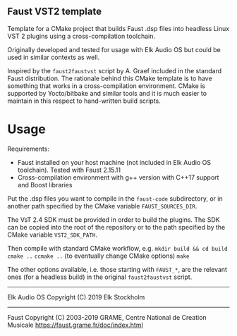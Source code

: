 ## Faust VST2 template

Template for a CMake project that builds Faust .dsp files into headless Linux VST 2 plugins using a cross-compilation toolchain.

Originally developed and tested for usage with Elk Audio OS but could be used in similar contexts as well.

Inspired by the `faust2faustvst` script by A. Graef included in the standard Faust distribution. The rationale behind this CMake template is to have something that works in a cross-compilation environment. CMake is supported by Yocto/bitbake and similar tools and it is much easier to maintain in this respect to hand-written build scripts.

# Usage

Requirements:

  * Faust installed on your host machine (not included in Elk Audio OS toolchain). Tested with Faust 2.15.11
  * Cross-compilation environment with g++ version with C++17 support and Boost libraries

Put the .dsp files you want to compile in the `faust-code` subdirectory, or in another path specified by the CMake variable `FAUST_SOURCES_DIR`.

The VsT 2.4 SDK must be provided in order to build the plugins. The SDK can be copied into the root of the repository or to the path specified by the CMake variable `VST2_SDK_PATH`.

Then compile with standard CMake workflow, e.g.
``mkdir build && cd build``
``cmake ..``
``ccmake ..`` (to eventually change CMake options)
``make``

The other options available, i.e. those starting with `FAUST_*`, are the relevant ones (for a headless build) in the original `faust2faustvst` script.

---
Elk Audio OS
Copyright (C) 2019 Elk
Stockholm

---
Faust
Copyright (C) 2003-2019 GRAME, Centre National de Creation Musicale
https://faust.grame.fr/doc/index.html

